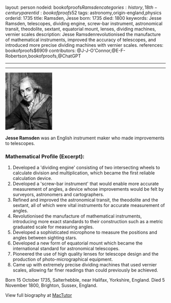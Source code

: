 layout: person
nodeid: bookofproofs$Ramsden
categories: history,18th-century
parentid: bookofproofs$52
tags: astronomy,origin-england,physics
orderid: 1735
title: Ramsden, Jesse
born: 1735
died: 1800
keywords: Jesse Ramsden, telescopes, dividing engine, screw-bar instrument, astronomical transit, theodolite, sextant, equatorial mount, lenses, dividing machines, vernier scales
description: Jesse Ramsdenrevolutionised the manufacture of mathematical instruments, improved the accuracy of telescopes, and introduced more precise dividing machines with vernier scales.
references: bookofproofs$6909
contributors: @J-J-O'Connor,@E-F-Robertson,bookofproofs,@ChatGPT

---



---

![Ramsden.jpg](https://github.com/bookofproofs/bookofproofs.github.io/blob/main/_sources/_assets/images/portraits/Ramsden.jpg?raw=true)

**Jesse Ramsden** was an English instrument maker who made improvements to telescopes.

### Mathematical Profile (Excerpt):
1. Developed a 'dividing engine' consisting of two intersecting wheels to calculate division and multiplication, which became the first reliable calculation device.
2. Developed a 'screw-bar instrument' that would enable more accurate measurement of angles, a device whose improvements would be felt by surveyors, astronomers and cartographers.
3. Refined and improved the astronomical transit, the theodolite and the sextant, all of which were vital instruments for accurate measurement of angles.
4. Revolutionised the manufacture of mathematical instruments, introducing more exact standards to their construction such as a metric graduated scale for measuring angles. 
5. Developed a sophisticated microphone to measure the positions and angles between sighting stars.  
6. Developed a new form of equatorial mount which became the international standard for astronomical telescopes.
7. Pioneered the use of high quality lenses for telescope design and the production of photo-micrographical equipment. 
8. Came up with extremely precise dividing machines that used vernier scales, allowing far finer readings than could previously be achieved.

Born 15 October 1735, Salterhebble, near Halifax, Yorkshire, England. Died 5 November 1800, Brighton, Sussex, England.

View full biography at [MacTutor](https://mathshistory.st-andrews.ac.uk/Biographies/Ramsden/)

